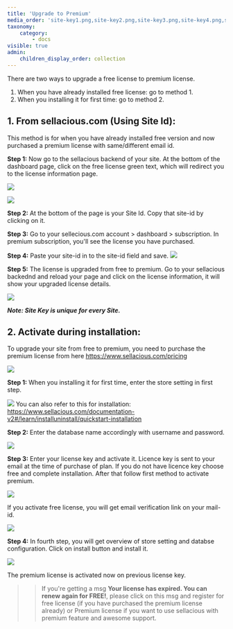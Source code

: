 ```yaml
---
title: 'Upgrade to Premium'
media_order: 'site-key1.png,site-key2.png,site-key3.png,site-key4.png,site-key5.png,pricing.png,site-id.png,Screen Shot 2020-05-12 at 9.49.38 AM.png,install1.png,install2.png,install3.png'
taxonomy:
    category:
        - docs
visible: true
admin:
    children_display_order: collection
---
```


There are two ways to upgrade a free license to premium license.
1. When you have already installed free license: go to method 1.
2. When you installing it for first time: go to method 2.

## **1. From sellacious.com (Using Site Id):**

This method is for when you have already installed free version and now purchased a premium license with same/different email id.  

**Step 1:** Now go to the sellacious backend of your site. At the bottom of the dashboard page, click on the free license green text, which will redirect you to the license information page.  

![](site-key1.png)

![](site-key5.png)

**Step 2:** At the bottom of the page is your Site Id. Copy that site-id by clicking on it.

**Step 3:** Go to your sellecious.com account > dashboard > subscription. In premium subscription, you'll see the license you have purchased.  

**Step 4:** Paste your site-id in to the site-id field and save.
![](Screen%20Shot%202020-05-12%20at%209.49.38%20AM.png)

**Step 5:** The license is upgraded from free to premium. Go to your sellacious backednd and reload your page and click on the license information, it will show your upgraded license details.

![](site-key2.png)

_**Note: Site Key is unique for every Site.**_

## **2. Activate during installation:**

To upgrade your site from free to premium, you need to purchase the premium license from here https://www.sellacious.com/pricing

![](pricing.png)


**Step 1:** When you installing it for first time, enter the store setting in first step.

![](install1.png)
You can also refer to this for installation: https://www.sellacious.com/documentation-v2#/learn/installuninstall/quickstart-installation

**Step 2:** Enter the database name accordingly with username and password.

![](install2.png)

**Step 3:** Enter your license key and activate it. Licence key is sent to your email at the time of purchase of plan. If you do not have licence key choose free and complete installation. After that follow first method to activate premium.

![](install3.png)

If you activate free license, you will get email verification link on your mail-id.

![](Screenshot%202020-05-12%20at%207.20.48%20PM.png)

**Step 4:** In fourth step, you will get overview of store setting and databse configuration. Click on install button and install it.

![](install4.png)

The premium license is activated now on previous license key.

>> If you're getting a msg **Your license has expired. You can renew again for FREE!**, please click on this msg and register for free license (if you have purchased the premium license already) or Premium license if you want to use sellacious with premium feature and awesome support.